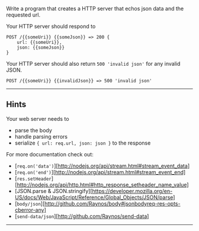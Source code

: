 Write a program that creates a HTTP server that echos json data
  and the requested url.

Your HTTP server should respond to

```
POST /{{someUri}} {{someJson}} => 200 {
    url: {{someUri}},
    json: {{someJson}}
}
```

Your HTTP server should also return `500 'invalid json'` for
  any invalid JSON.

`POST /{{someUri}} {{invalidJson}} => 500 'invalid json'`

---

## Hints

Your web server needs to 

 - parse the body
 - handle parsing errors
 - serialize `{ url: req.url, json: json }` to the response

For more documentation check out:

 - [`req.on('data')`][http://nodejs.org/api/stream.html#stream_event_data]
 - [`req.on('end')`][http://nodejs.org/api/stream.html#stream_event_end]
 - [`res.setHeader`][http://nodejs.org/api/http.html#http_response_setheader_name_value]
 - [JSON.parse & JSON.stringify][https://developer.mozilla.org/en-US/docs/Web/JavaScript/Reference/Global_Objects/JSON/parse]
 - [`body/json`][http://github.com/Raynos/body#jsonbodyreq-res-opts-cberror-any]
 - [`send-data/json`][http://github.com/Raynos/send-data]

---
